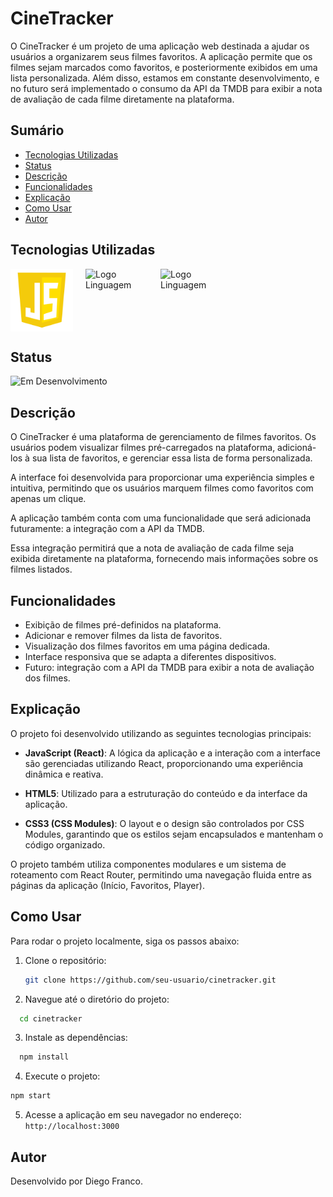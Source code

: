 # CineTracker

O CineTracker é um projeto de uma aplicação web destinada a ajudar os usuários a organizarem seus filmes favoritos. A aplicação permite que os filmes sejam marcados como favoritos, e posteriormente exibidos em uma lista personalizada. Além disso, estamos em constante desenvolvimento, e no futuro será implementado o consumo da API da TMDB para exibir a nota de avaliação de cada filme diretamente na plataforma.



## Sumário

- [Tecnologias Utilizadas](#tecnologias-utilizadas)
- [Status](#status)
- [Descrição](#descrição)
- [Funcionalidades](#funcionalidades)
- [Explicação](#explicação)
- [Como Usar](#como-usar)
- [Autor](#autor)

## Tecnologias Utilizadas

<div style="display: flex; flex-direction: row;">
  <div style="margin-right: 20px; display: flex; justify-content: flex-start;">
    <img src="img/js.png" alt="Logo Linguagem" width="100"/>
  </div>
  <div style="margin-right: 20px; display: flex; justify-content: flex-start;">
    <img src="img/html.png" alt="Logo Linguagem" width="100"/>
  </div>
  <div style="margin-right: 20px; display: flex; justify-content: flex-start;">
    <img src="img/css.png" alt="Logo Linguagem" width="100"/>
  </div>
</div>

## Status

![Em Desenvolvimento](http://img.shields.io/static/v1?label=STATUS&message=EM%20DESENVOLVIMENTO&color=RED&style=for-the-badge)

## Descrição

O CineTracker é uma plataforma de gerenciamento de filmes favoritos. Os usuários podem visualizar filmes pré-carregados na plataforma, adicioná-los à sua lista de favoritos, e gerenciar essa lista de forma personalizada.

A interface foi desenvolvida para proporcionar uma experiência simples e intuitiva, permitindo que os usuários marquem filmes como favoritos com apenas um clique.

A aplicação também conta com uma funcionalidade que será adicionada futuramente: a integração com a API da TMDB.

Essa integração permitirá que a nota de avaliação de cada filme seja exibida diretamente na plataforma, fornecendo mais informações sobre os filmes listados.

## Funcionalidades

- Exibição de filmes pré-definidos na plataforma.
- Adicionar e remover filmes da lista de favoritos.
- Visualização dos filmes favoritos em uma página dedicada.
- Interface responsiva que se adapta a diferentes dispositivos.
- Futuro: integração com a API da TMDB para exibir a nota de avaliação dos filmes.

## Explicação

O projeto foi desenvolvido utilizando as seguintes tecnologias principais:

- **JavaScript (React)**: A lógica da aplicação e a interação com a interface são gerenciadas utilizando React, proporcionando uma experiência dinâmica e reativa.

- **HTML5**: Utilizado para a estruturação do conteúdo e da interface da aplicação.

- **CSS3 (CSS Modules)**: O layout e o design são controlados por CSS Modules, garantindo que os estilos sejam encapsulados e mantenham o código organizado.

O projeto também utiliza componentes modulares e um sistema de roteamento com React Router, permitindo uma navegação fluida entre as páginas da aplicação (Início, Favoritos, Player).

## Como Usar

Para rodar o projeto localmente, siga os passos abaixo:

1. Clone o repositório:

   ```bash
   git clone https://github.com/seu-usuario/cinetracker.git

   ```

2. Navegue até o diretório do projeto:

```bash
  cd cinetracker
```

3. Instale as dependências:

```bash
  npm install
```

4. Execute o projeto:

```bash
npm start
```

5. Acesse a aplicação em seu navegador no endereço:
   `http://localhost:3000`

## Autor

Desenvolvido por Diego Franco.
